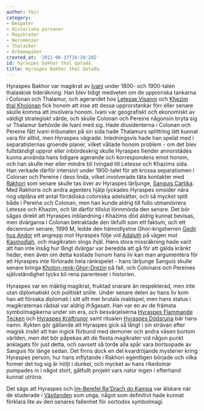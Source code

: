 ```yaml
---
author: Ymir
category:
- Despoter
- Historiska personer
- Magikrater
- Neromenzer
- Thalasker
- Ärkemagiker
created_at: '2011-06-17T16:20:20Z'
id: hyraspes bakhor thal qatada
title: Hyraspes Bakhor thal Qatada
---
```

Hyraspes Bakhor var magikrat av [Ivani] under 1800- och 1900-talen thalaskisk tideräkning. Han blev tidigt medveten om de upproriska tankarna i Colonan och Thalamur, och agerandet hos [Letesse Visanni] och [Khezim thal Kholonan] fick honom att inse att dessa upprorstankar förr eller senare skulle komma att involvera honom. Ivani var geografiskt och ekonomiskt av väldigt strategiskt värde, och skulle Colonan och Pereine någonsin bryta sig ur Thalamur behövde de Ivani med sig. Hade dissidenterna i Colonan och Pereine fått Ivani-tribunalen på sin sida hade Thalamurs splittring lätt kunnat vara för alltid, men Hyraspes vägrade. Inledningsvis hade han spelat med i separatisternas groende planer, vilket vållade honom problem - om det blev fullständigt uppror eller inbördeskrig skulle Hyraspes fiender annorstädes kunna använda hans tidigare agerande och korrespondens emot honom, och han skulle mer eller mindre bli tvingad till Letesse och Khazims sida. Han verkade därför intensivt under 1900-talet för att krossa separatismen i Colonan och Pereine i dess linda, vilket involverade täta kontakter med [Rakhori] som senare skulle tas över av Hyraspes lärljunge, [Sanguis Cartika]. Med Rakhoris och andra agenters hjälp lyckades Hyraspes omsider nära nog utplåna ett antal förrädiska coloniska adelsätter, och så mycket split både i Pereine och Colonan, men han kunde aldrig till fullo utmanövrera Letesse och Khazim, och lät därför tillslut lönnmörda den senare. Det bör sägas direkt att Hyraspes inblandning i Khazims död aldrig kunnat bevisas, men dvärgarna i Colonan betraktade den likfullt som ett faktum, och ett decennium senare, 1999 M, ledde den hämndlystne Ghor-krigsherren [Gedir hus Andor] ett angrepp mot Hyraspes följe vid [Adaluth] på vägen mot [Kasmodiah], och magikraten slogs ihjäl. Hans stora missräkning hade varit att han inte insåg hur långt dvärgar var beredda att gå för att gälda kränkt heder, men även om detta kostade honom hans liv kan man argumentera för att Hyraspes inte förlorade hela ränkspelet - hans lärljunge Sanguis skulle senare bringa [Kholon-renk-Ghor-Drezin] på fall, och Colonans och Pereines självständighet tycks bli rena parenteser i historien.

Hyraspes var en mäktig magikrat, fruktad snarare än respekterad, men inte utan diplomatiskt och politiskt snille. Under senare delen av hans liv kom han att försaka diplomati i sitt allt mer brutala maktspel, men hans status i magikraternas rådsal var aldrig ifrågasatt. Han var en av de främsta symbolmagikerna under sin era, och besvärjelserna [Hyraspes Flammande Tecken] och [Hyraspes Kraftrunor] samt ritualen [Hyraspes Dödsruna] bär hans namn. Rykten gör gällande att Hyraspes gick så långt i sin strävan efter magisk insikt att han ingick förbund med demoner och andra väsen bortom världen, men det bör påpekas att de flesta magikrater vid någon punkt anklagats för just detta, och oavsett så torde alla spår vara bortsopade av Sanguis för länge sedan. Det finns dock en del kvardröjande mysterier kring Hyraspes person; hur hans inflytande i Rakhori egentligen började och vilka former det tog sig är höljt i dunkel, och mycket av hans rikedomar pumpades in i något stort, gåtfullt projekt vars natur ingen i efterhand kunnat utröna.

Det sägs att Hyraspes och [Im-Berefel Ra'Drach do Kampa] var älskare när de studerade i [Västlanden] som unga, något som definitivt hade kunnat förklara lite av den senares fallenhet för oortodox symbolmagi.

  [Ivani]: Ivani
  [Letesse Visanni]: Letesse_Visanni
  [Khezim thal Kholonan]: Khezim_thal_Kholonan
  [Rakhori]: Rakhori
  [Sanguis Cartika]: Sanguis_Cartika_thal_Qatada
  [Gedir hus Andor]: Gedir_hus_Andor
  [Adaluth]: Adaluth
  [Kasmodiah]: Kasmodiah
  [Kholon-renk-Ghor-Drezin]: Kholon-renk-Ghor-Drezin
  [Hyraspes Flammande Tecken]: Hyraspes_Flammande_Tecken
  [Hyraspes Kraftrunor]: Hyraspes_Kraftrunor
  [Hyraspes Dödsruna]: Hyraspes_Dödsruna
  [Im-Berefel Ra'Drach do Kampa]: Im-Berefel_RaDrach_do_Kampa
  [Västlanden]: Västlanden
